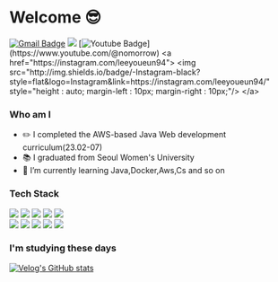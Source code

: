 # Welcome 😎
 [![Gmail Badge](https://img.shields.io/badge/Gmail-d14836?style=flat-square&logo=Gmail&logoColor=white&link=mailto:welchsgoodgood@gmail.com)](mailto:welchsgoodgood@gmail.com)
<a href="https://velog.io/@welchs"><img src="https://img.shields.io/badge/velog-11B48A?style=flat-square&logo=velog&logoColor=white&link=https://velog.io/@welchs"/></a>
[![Youtube Badge](https://img.shields.io/badge/Youtube-ff0000?style=flat-square&logo=youtube&link=https://[www.youtube.com/@nomorrow](https://www.youtube.com/@nomorrow))](https://www.youtube.com/@nomorrow)
<a href="https://instagram.com/leeyoueun94">
    <img 
        src="http://img.shields.io/badge/-Instagram-black?style=flat&logo=Instagram&link=https://instagram.com/leeyoueun94/"
        style="height : auto; margin-left : 10px; margin-right : 10px;"/>
</a>

### Who am I
- ✏️ I completed the AWS-based Java Web development curriculum(23.02-07)
- 📚 I graduated from Seoul Women's University
- 🌱 I’m currently learning Java,Docker,Aws,Cs and so on


### Tech Stack
<img src="https://img.shields.io/badge/java-007396?style=flat-square&logo=java&logoColor=white"/> <img src="https://img.shields.io/badge/Spring-6DB33F?style=flat-square&logo=Spring&logoColor=white"/> <img src="https://img.shields.io/badge/ORACLE-F80000?style=flat-square&logo=oracle&logoColor=white"/> <img src="https://img.shields.io/badge/Amazon AWS-232F3E?style=flat-square&logo=amazonaws&logoColor=white"/> <img src="https://img.shields.io/badge/Apache Tomcat-F8DC75?style=flat-square&logo=apachetomcat&logoColor=black"/> <br>
<img src="https://img.shields.io/badge/Bootstrapap-7952B3?style=flat-square&logo=bootstrap&logoColor=white"/> <img src="https://img.shields.io/badge/Docker-2496ED?style=flat-square&logo=Docker&logoColor=white"/> <img src="https://img.shields.io/badge/GitHub-181717?style=flat-square&logo=GitHub&logoColor=white"/> <img src="https://img.shields.io/badge/HTML5-E34F26?style=flat-square&logo=html5&logoColor=white"/>  <img src="https://img.shields.io/badge/Eclipse IDE-2C2255?style=flat-square&logo=Eclipse&logoColor=white">

### I'm studying these days
[![Velog's GitHub stats](https://velog-readme-stats.vercel.app/api?name=welchs&color=white)](https://velog.io/@welchs)
<!-- Cs도 추가할것-->

<!--
**leeyoueun/leeyoueun** is a ✨ _special_ ✨ repository because its `README.md` (this file) appears on your GitHub profile.

Here are some ideas to get you started:

- 🔭 I’m currently working on ...
- 🌱 I’m currently learning ...
- 👯 I’m looking to collaborate on ...
- 🤔 I’m looking for help with ...
- 💬 Ask me about ...
- 📫 How to reach me: ...
- 😄 Pronouns: ...
- ⚡ Fun fact: ...

<details>	
   <summary>I'm studying these days</summary>
   <br/>
 <ul>
   <li></li>
   <li>내용2</li>
 </ul>
  </details>
-->

